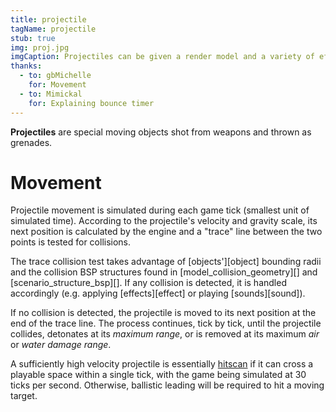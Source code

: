 ```yaml
---
title: projectile
tagName: projectile
stub: true
img: proj.jpg
imgCaption: Projectiles can be given a render model and a variety of effects and attachments, like [contrails][contrail] and [lights][light].
thanks:
  - to: gbMichelle
    for: Movement
  - to: Mimickal
    for: Explaining bounce timer
---
```

**Projectiles** are special moving objects shot from weapons and thrown as grenades.

# Movement
Projectile movement is simulated during each game tick (smallest unit of simulated time). According to the projectile's velocity and gravity scale, its next position is calculated by the engine and a "trace" line between the two points is tested for collisions.

The trace collision test takes advantage of [objects'][object] bounding radii and the collision BSP structures found in [model_collision_geometry][] and [scenario_structure_bsp][]. If any collision is detected, it is handled accordingly (e.g. applying [effects][effect] or playing [sounds][sound]).

If no collision is detected, the projectile is moved to its next position at the end of the trace line. The process continues, tick by tick, until the projectile collides, detonates at its _maximum range_, or is removed at its maximum _air_ or _water damage range_.

A sufficiently high velocity projectile is essentially [hitscan][] if it can cross a playable space within a single tick, with the game being simulated at 30 ticks per second. Otherwise, ballistic leading will be required to hit a moving target.

[hitscan]: https://en.wikipedia.org/wiki/Hitscan
